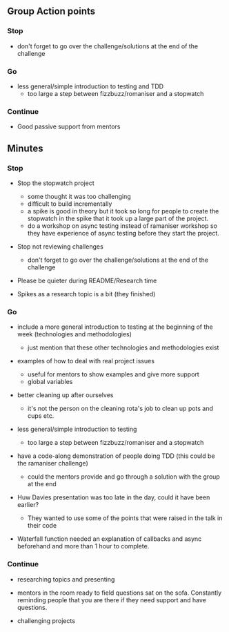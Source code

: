 ## Group Action points

### Stop
   - don't forget to go over the challenge/solutions at the end of the challenge

### Go
 - less general/simple introduction to testing and TDD
   - too large a step between fizzbuzz/romaniser and a stopwatch

### Continue
  - Good passive support from mentors

## Minutes

### Stop

  - Stop the stopwatch project
    - some thought it was too challenging
    - difficult to build incrementally
    - a spike is good in theory but it took so long for people to create the stopwatch in the spike that it took up a large         part of the project.
    - do a workshop on async testing instead of ramaniser workshop so they have experience of async testing before they start       the project.

  - Stop not reviewing challenges
    - don't forget to go over the challenge/solutions at the end of the challenge

  - Please be quieter during README/Research time

  - Spikes as a research topic is a bit (they finished)

### Go

  - include a more general introduction to testing at the beginning of the week (technologies and methodologies)
    - just mention that these other technologies and methodologies exist

  - examples of how to deal with real project issues
    - useful for mentors to show examples and give more support
    - global variables

  - better cleaning up after ourselves
    - it's not the person on the cleaning rota's job to clean up pots and cups etc.

  - less general/simple introduction to testing
    - too large a step between fizzbuzz/romaniser and a stopwatch

  - have a code-along demonstration of people doing TDD (this could be the ramaniser challenge)
    - could the mentors provide and go through a solution with the group at the end

  - Huw Davies presentation was too late in the day, could it have been earlier?
    - They wanted to use some of the points that were raised in the talk in their code

  - Waterfall function needed an explanation of callbacks and async beforehand and more than 1 hour to complete.

### Continue

  - researching topics and presenting

  - mentors in the room ready to field questions sat on the sofa. Constantly reminding people that you are there if they need     support and have questions.

  - challenging projects

